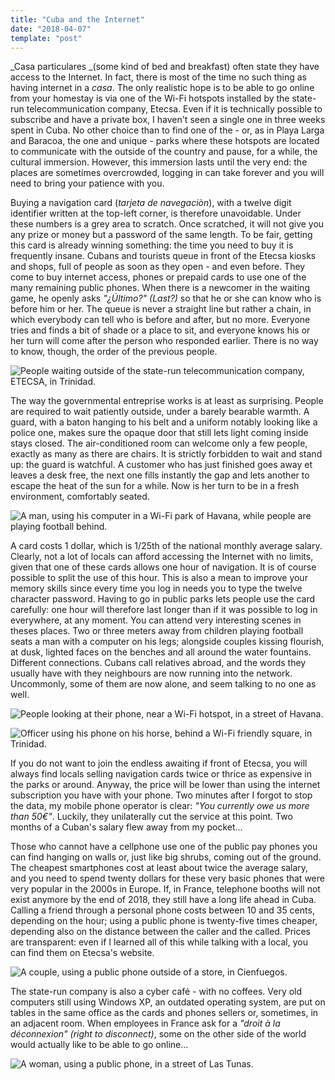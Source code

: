 ```yaml
---
title: "Cuba and the Internet"
date: "2018-04-07"
template: "post"
---
```


_Casa particulares _(some kind of bed and breakfast) often state they have access to the Internet. In fact, there is most of the time no such thing as having internet in a _casa_. The only realistic hope is to be able to go online from your homestay is via one of the Wi-Fi hotspots installed by the state-run telecommunication company, Etecsa. Even if it is technically possible to subscribe and have a private box, I haven't seen a single one in three weeks spent in Cuba. No other choice than to find one of the - or, as in Playa Larga and Baracoa, the one and unique - parks where these hotspots are located to communicate with the outside of the country and pause, for a while, the cultural immersion. However, this immersion lasts until the very end: the places are sometimes overcrowded, logging in can take forever and you will need to bring your patience with you.

Buying a navigation card (_tarjeta de navegaciòn_), with a twelve digit identifier written at the top-left corner, is therefore unavoidable. Under these numbers is a grey area to scratch. Once scratched, it will not give you any prize or money but a password of the same length. To be fair, getting this card is already winning something: the time you need to buy it is frequently insane. Cubans and tourists queue in front of the Etecsa kiosks and shops, full of people as soon as they open - and even before. They come to buy internet access, phones or prepaid cards to use one of the many remaining public phones. When there is a newcomer in the waiting game, he openly asks _"¿Último?" (Last?)_ so that he or she can know who is before him or her. The queue is never a straight line but rather a chain, in which everybody can tell who is before and after, but no more. Everyone tries and finds a bit of shade or a place to sit, and everyone knows his or her turn will come after the person who responded earlier. There is no way to know, though, the order of the previous people.

![People waiting outside of the state-run telecommunication company, ETECSA, in Trinidad.](../../../images/cuba/trinidad-etecsa.jpg "People waiting outside of ETECSA")

The way the governmental entreprise works is at least as surprising. People are required to wait patiently outside, under a barely bearable warmth. A guard, with a baton hanging to his belt and a uniform notably looking like a police one, makes sure the opaque door that still lets light coming inside stays closed. The air-conditioned room can welcome only a few people, exactly as many as there are chairs. It is strictly forbidden to wait and stand up: the guard is watchful. A customer who has just finished goes away et leaves a desk free, the next one fills instantly the gap and lets another to escape the heat of the sun for a while. Now is her turn to be in a fresh environment, comfortably seated.

![A man, using his computer in a Wi-Fi park of Havana, while people are playing football behind.](../../../images/cuba/havana-computer-park.jpg "A man on his computer")

A card costs 1 dollar, which is 1/25th of the national monthly average salary. Clearly, not a lot of locals can afford accessing the Internet with no limits, given that one of these cards allows one hour of navigation. It is of course possible to split the use of this hour. This is also a mean to improve your memory skills since every time you log in needs you to type the twelve character password. Having to go in public parks lets people use the card carefully: one hour will therefore last longer than if it was possible to log in everywhere, at any moment. You can attend very interesting scenes in theses places. Two or three meters away from children playing football seats a man with a computer on his legs; alongside couples kissing flourish, at dusk, lighted faces on the benches and all around the water fountains. Different connections. Cubans call relatives abroad, and the words they usually have with they neighbours are now running into the network. Uncommonly, some of them are now alone, and seem talking to no one as well.

![People looking at their phone, near a Wi-Fi hotspot, in a street of Havana.](../../../images/cuba/havana-phone-street.jpg "People looking at their phone")

![Officer using his phone on his horse, behind a Wi-Fi friendly square, in Trinidad.](../../../images/cuba/trinidad-phone-horse.jpg "Officer using his phone on his horse")

If you do not want to join the endless awaiting if front of Etecsa, you will always find locals selling navigation cards twice or thrice as expensive in the parks or around. Anyway, the price will be lower than using the internet subscription you have with your phone. Two minutes after I forgot to stop the data, my mobile phone operator is clear: _"You currently owe us more than 50€"_. Luckily, they unilaterally cut the service at this point. Two months of a Cuban's salary flew away from my pocket...

Those who cannot have a cellphone use one of the public pay phones you can find hanging on walls or, just like big shrubs, coming out of the ground. The cheapest smartphones cost at least about twice the average salary, and you need to spend twenty dollars for these very basic phones that were very popular in the 2000s in Europe. If, in France, telephone booths will not exist anymore by the end of 2018, they still have a long life ahead in Cuba. Calling a friend through a personal phone costs between 10 and 35 cents, depending on the hour; using a public phone is twenty-five times cheaper, depending also on the distance between the caller and the called. Prices are transparent: even if I learned all of this while talking with a local, you can find them on Etecsa's website.

![A couple, using a public phone outside of a store, in Cienfuegos.](../../../images/cuba/cienfuegos-phone-street.jpg "A couple, using a public phone")

The state-run company is also a cyber café - with no coffees. Very old computers still using Windows XP, an outdated operating system, are put on tables in the same office as the cards and phones sellers or, sometimes, in an adjacent room. When employees in France ask for a _"droit à la déconnexion" (right to disconnect)_, some on the other side of the world would actually like to be able to go online...

![A woman, using a public phone, in a street of Las Tunas.](../../../images/cuba/las-tunas-phone-street.jpg "A woman, using a public phone")

